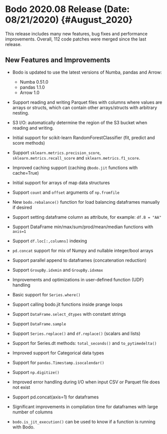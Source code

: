 # Bodo 2020.08 Release (Date: 08/21/2020) {#August_2020}

This release includes many new features, bug fixes and performance
improvements. Overall, 112 code patches were merged since the last
release.

## New Features and Improvements

- Bodo is updated to use the latest versions of Numba, pandas and
  Arrow:

  - Numba 0.51.0
  - pandas 1.1.0
  - Arrow 1.0

- Support reading and writing Parquet files with columns where values
  are arrays or structs, which can contain other arrays/structs with
  arbitrary nesting.

- S3 I/O: automatically determine the region of the S3 bucket when
  reading and writing.

- Initial support for scikit-learn RandomForestClassifier (fit,
  predict and score methods)

- Support `sklearn.metrics.precision_score`,
  `sklearn.metrics.recall_score` and `sklearn.metrics.f1_score`.

- Improved caching support (caching `@bodo.jit` functions with
  cache=True)

- Initial support for arrays of map data structures

- Support `count` and `offset` arguments of `np.fromfile`

- New `bodo.rebalance()` function for load balancing dataframes
  manually if desired

- Support setting dataframe column as attribute, for example:
  `df.B = "AA"`

- Support DataFrame min/max/sum/prod/mean/median functions with
  `axis=1`

- Support `df.loc[:,columns]` indexing

- `pd.concat` support for mix of Numpy and nullable integer/bool
  arrays

- Support parallel append to dataframes (concatenation reduction)

- Support `GroupBy.idxmin` and `GroupBy.idxmax`

- Improvements and optimizations in user-defined function (UDF)
  handling

- Basic support for `Series.where()`

- Support calling bodo.jit functions inside prange loops

- Support `DataFrame.select_dtypes` with constant strings

- Support `DataFrame.sample`

- Support `Series.replace()` and `df.replace()` (scalars and lists)

- Support for Series.dt methods: `total_seconds()` and
  `to_pytimedelta()`

- Improved support for Categorical data types

- Support for `pandas.Timestamp.isocalendar()`

- Support `np.digitize()`

- Improved error handling during I/O when input CSV or Parquet file
  does not exist

- Support pd.concat(axis=1) for dataframes

- Significant improvements in compilation time for dataframes with
  large number of columns

- `bodo.is_jit_execution()` can be used to know if a function is
  running with Bodo.
